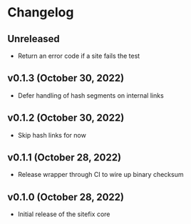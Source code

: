 # Changelog

<!-- 
    Add changes to the Unreleased section during development.
    Do not change this header — the GitHub action that releases
    this project will edit this file and add the version header for you.
    The Unreleased block will also be used for the GitHub release notes.
-->

## Unreleased

* Return an error code if a site fails the test

## v0.1.3 (October 30, 2022)

* Defer handling of hash segments on internal links

## v0.1.2 (October 30, 2022)

* Skip hash links for now

## v0.1.1 (October 28, 2022)

* Release wrapper through CI to wire up binary checksum

## v0.1.0 (October 28, 2022)

* Initial release of the sitefix core
